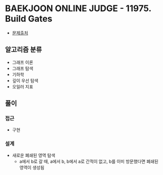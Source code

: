 # BAEKJOON ONLINE JUDGE - 11975. Build Gates

- [문제출처](https://www.acmicpc.net/problem/11975 '11975. Build Gates')

## 알고리즘 분류

- 그래프 이론
- 그래프 탐색
- 기하학
- 깊이 우선 탐색
- 오일러 지표

## 풀이

### 접근

- 구현

### 설계

- 새로운 폐쇄된 영역 탐색
  - a에서 b로 갈 때, a에서 b, b에서 a로 간적이 없고, b를 이미 방문했다면 폐쇄된 영역이 생성됨
